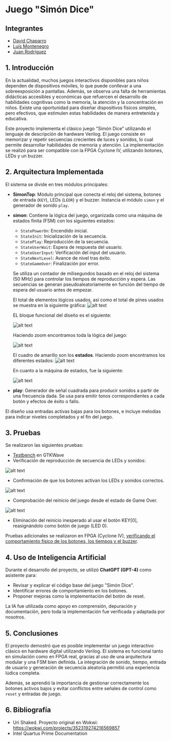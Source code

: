 # Juego "Simón Dice"

## Integrantes

- [David Chaparro](https://github.com/DavidChaparro10)
- [Luís Montenegro](lfmontenegros@unal.edu.co)
- [Juan Rodríguez](Jrodiguezm@unal.edu.co)

## 1. Introducción

En la actualidad, muchos juegos interactivos disponibles para niños dependen de
dispositivos móviles, lo que puede conllevar a una sobreexposición a pantallas. Además,
se observa una falta de herramientas didácticas accesibles y económicas que refuercen el
desarrollo de habilidades cognitivas como la memoria, la atención y la concentración en
niños. Existe una oportunidad para diseñar dispositivos físicos simples, pero efectivos, que
estimulen estas habilidades de manera entretenida y educativa.

Este proyecto implementa el clásico juego "Simón Dice" utilizando el lenguaje de descripción de hardware Verilog. El juego consiste en memorizar y repetir secuencias crecientes de luces y sonidos, lo cual permite desarrollar habilidades de memoria y atención. La implementación se realizó para ser compatible con la FPGA Cyclone IV, utilizando botones, LEDs y un buzzer.

## 2. Arquitectura Implementada

El sistema se divide en tres módulos principales:

- **SimonTop**: Módulo principal que conecta el reloj del sistema, botones de entrada (`KEY`), LEDs (`LEDR`) y el buzzer. Instancia el módulo `simon` y el generador de sonido `play`.
  
- **simon**: Contiene la lógica del juego, organizada como una máquina de estados finita (FSM) con los siguientes estados:
  - `StatePowerOn`: Encendido inicial.
  - `StateInit`: Inicialización de la secuencia.
  - `StatePlay`: Reproducción de la secuencia.
  - `StateUserWait`: Espera de respuesta del usuario.
  - `StateUserInput`: Verificación del input del usuario.
  - `StateNextLevel`: Avance de nivel tras éxito.
  - `StateGameOver`: Finalización por error.

  Se utiliza un contador de milisegundos basado en el reloj del sistema (50 MHz) para controlar los tiempos de reproducción y espera. Las secuencias se generan pseudoaleatoriamente en función del tiempo de espera del usuario antes de empezar.

  El total de elementos lógicos usados, así como el total de pines usados se muestra en la siguiente gráfica:
  ![alt text](image.png)

  EL bloque funcional del diseño es el siguiente:

  ![alt text](image-1.png)

  Haciendo zoom encontramos toda la lógica del juego:

  ![alt text](image-2.png)

  El cuadro de amarillo son los **estados**. Haciendo zoom encontramos los diferentes estados:
  ![alt text](image-3.png)

  En cuanto a la máquina de estados, fue la siguiente: 

  ![alt text](image-4.png)

- **play**: Generador de señal cuadrada para producir sonidos a partir de una frecuencia dada. Se usa para emitir tonos correspondientes a cada botón y efectos de éxito o fallo.

El diseño usa entradas activas bajas para los botones, e incluye melodías para indicar niveles completados y el fin del juego.

## 3. Pruebas

Se realizaron las siguientes pruebas:

- [Testbench](../src/simon_tb.v) en GTKWave
- Verificación de reproducción de secuencia de LEDs y sonidos:

![alt text](image-5.png)

- Confirmación de que los botones activan los LEDs y sonidos correctos.

![alt text](image-7.png)

- Comprobación del reinicio del juego desde el estado de Game Over.

![alt text](image-6.png)

- Eliminación del reinicio inesperado al usar el botón KEY[0], reasignándolo como botón de juego (LED 0).

Pruebas adicionales se realizaron en FPGA (Cyclone IV), [verificando el comportamiento físico de los botones, los tiempos y el buzzer](Proyecto/video1.mp4).

## 4. Uso de Inteligencia Artificial

Durante el desarrollo del proyecto, se utilizó **ChatGPT (GPT-4)** como asistente para:

- Revisar y explicar el código base del juego "Simón Dice".
- Identificar errores de comportamiento en los botones.
- Proponer mejoras como la implementación del botón de reset.

La IA fue utilizada como apoyo en comprensión, depuración y documentación, pero toda la implementación fue verificada y adaptada por nosotros.

## 5. Conclusiones

El proyecto demostró que es posible implementar un juego interactivo clásico en hardware digital utilizando Verilog. El sistema es funcional tanto en simulación como en FPGA real, gracias al uso de una arquitectura modular y una FSM bien definida. La integración de sonido, tiempo, entrada de usuario y generación de secuencia aleatoria permitió una experiencia lúdica completa.

Además, se aprendió la importancia de gestionar correctamente los botones activos bajos y evitar conflictos entre señales de control como `reset` y entradas de juego.

## 6. Bibliografía

- Uri Shaked. Proyecto original en Wokwi: https://wokwi.com/projects/352319274216569857
- Intel Quartus Prime Documentation
